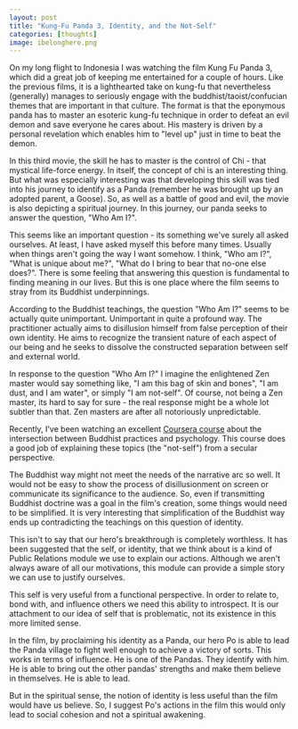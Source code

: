 ```yaml
---
layout: post
title: "Kung-Fu Panda 3, Identity, and the Not-Self"
categories: [thoughts]
image: ibelonghere.png
---
```


On my long flight to Indonesia I was watching the film Kung Fu Panda 3, which did a great job of keeping me entertained for a couple of hours. Like the previous films, it is a lighthearted take on kung-fu that nevertheless (generally) manages to seriously engage with the buddhist/taoist/confucian themes that are important in that culture. The format is that the eponymous panda has to master an esoteric kung-fu technique in order to defeat an evil demon and save everyone he cares about. His mastery is driven by a personal revelation which enables him to "level up" just in time to beat the demon.

In this third movie, the skill he has to master is the control of Chi - that mystical life-force energy. In itself, the concept of chi is an interesting thing. But what was especially interesting was that developing this skill was tied into his journey to identify as a Panda (remember he was brought up by an adopted parent, a Goose). So, as well as a battle of good and evil, the movie is also depicting a spiritual journey. In this journey, our panda seeks to answer the question, "Who Am I?". 

This seems like an important question - its something we've surely all asked ourselves. At least, I have asked myself this before many times.  Usually when things aren't going the way I want somehow. I think, "Who am I?", "What is unique about me?", "What do I bring to bear that no-one else does?". There is some feeling that answering this question is fundamental to finding meaning in our lives. But this is one place where the film seems to stray from its Buddhist underpinnings.

<!--more-->
According to the Buddhist teachings, the question "Who Am I?" seems to be actually quite unimportant. Unimportant in quite a profound way. The practitioner actually aims to disillusion himself from false perception of their own identity. He aims to recognize the transient nature of each aspect of our being and he seeks to dissolve the constructed separation between self and external world. 

In response to the question "Who Am I?" I imagine the enlightened Zen master would say something like, "I am this bag of skin and bones", "I am dust, and I am water", or simply "I am not-self". Of course, not being a Zen master, its hard to say for sure - the real response might be a whole lot subtler than that. Zen masters are after all notoriously unpredictable. 

Recently, I've been watching an excellent [Coursera course](https://www.coursera.org/learn/science-of-meditation) about the intersection between Buddhist practices and psychology. This course does a good job of explaining these topics (the "not-self") from a secular perspective.

The Buddhist way might not meet the needs of the narrative arc so well. It would not be easy to show the process of disillusionment on screen or communicate its significance to the audience. So, even if transmitting Buddhist doctrine was a goal in the film's creation, some things would need to be simplified. It is very interesting that simplification of the Buddhist way ends up contradicting the teachings on this question of identity. 

This isn't to say that our hero's breakthrough is completely worthless. It has been suggested that the self, or identity, that we think about is a kind of Public Relations module we use to explain our actions. Although we aren't always aware of all our motivations, this module can provide a simple story we can use to justify ourselves. 

This self is very useful from a functional perspective. In order to relate to, bond with, and influence others we need this ability to introspect. It is our attachment to our idea of self that is problematic, not its existence in this more limited sense. 

In the film, by proclaiming his identity as a Panda, our hero Po is able to lead the Panda village to fight well enough to achieve a victory of sorts. This works in terms of influence. He is one of the Pandas. They identify with him. He is able to bring out the other pandas' strengths and make them believe in themselves. He is able to lead. 

But in the spiritual sense, the notion of identity is less useful than the film would have us believe. So, I suggest Po's actions in the film this would only lead to social cohesion and not a spiritual awakening.





